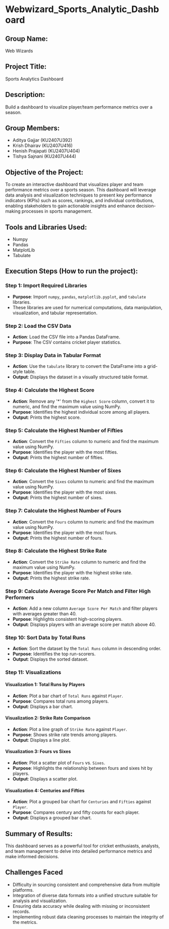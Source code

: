 # Webwizard_Sports_Analytic_Dashboard

## Group Name:
  Web Wizards

## Project Title: 
  Sports Analytics Dashboard

## Description:
  Build a dashboard to visualize player/team performance metrics over a season.

## Group Members:
- Aditya Gajjar (KU2407U392)
- Krish Dhairav (KU2407U416)
- Henish Prajapati (KU2407U404)
- Tishya Sajnani (KU2407U444)

## Objective of the Project:
To create an interactive dashboard that visualizes player and team performance metrics over a sports season. This dashboard will leverage data analysis and visualization techniques to present  key performance indicators (KPIs) such as scores, rankings, and individual contributions, enabling stakeholders to gain actionable insights and enhance decision-making processes in sports management.

## Tools and Libraries Used:
- Numpy
- Pandas
- MatplotLib
- Tabulate

## Execution Steps (How to run the project):

### Step 1: Import Required Libraries
- **Purpose**: Import `numpy`, `pandas`, `matplotlib.pyplot`, and `tabulate` libraries.
- These libraries are used for numerical computations, data manipulation, visualization, and tabular representation.

### **Step 2: Load the CSV Data**
- **Action**: Load the CSV file into a Pandas DataFrame.
- **Purpose**: The CSV contains cricket player statistics.

### **Step 3: Display Data in Tabular Format**
- **Action**: Use the `tabulate` library to convert the DataFrame into a grid-style table.
- **Output**: Displays the dataset in a visually structured table format.

### **Step 4: Calculate the Highest Score**
- **Action**: Remove any '*' from the `Highest Score` column, convert it to numeric, and find the maximum value using NumPy.
- **Purpose**: Identifies the highest individual score among all players.
- **Output**: Prints the highest score.

### **Step 5: Calculate the Highest Number of Fifties**
- **Action**: Convert the `Fifties` column to numeric and find the maximum value using NumPy.
- **Purpose**: Identifies the player with the most fifties.
- **Output**: Prints the highest number of fifties.

### **Step 6: Calculate the Highest Number of Sixes**
- **Action**: Convert the `Sixes` column to numeric and find the maximum value using NumPy.
- **Purpose**: Identifies the player with the most sixes.
- **Output**: Prints the highest number of sixes.

### **Step 7: Calculate the Highest Number of Fours**
- **Action**: Convert the `Fours` column to numeric and find the maximum value using NumPy.
- **Purpose**: Identifies the player with the most fours.
- **Output**: Prints the highest number of fours.

### **Step 8: Calculate the Highest Strike Rate**
- **Action**: Convert the `Strike Rate` column to numeric and find the maximum value using NumPy.
- **Purpose**: Identifies the player with the highest strike rate.
- **Output**: Prints the highest strike rate.

### **Step 9: Calculate Average Score Per Match and Filter High Performers**
- **Action**: Add a new column `Average Score Per Match` and filter players with averages greater than 40.
- **Purpose**: Highlights consistent high-scoring players.
- **Output**: Displays players with an average score per match above 40.

### **Step 10: Sort Data by Total Runs**
- **Action**: Sort the dataset by the `Total Runs` column in descending order.
- **Purpose**: Identifies the top run-scorers.
- **Output**: Displays the sorted dataset.

### **Step 11: Visualizations**
#### **Visualization 1: Total Runs by Players**
- **Action**: Plot a bar chart of `Total Runs` against `Player`.
- **Purpose**: Compares total runs among players.
- **Output**: Displays a bar chart.

#### **Visualization 2: Strike Rate Comparison**
- **Action**: Plot a line graph of `Strike Rate` against `Player`.
- **Purpose**: Shows strike rate trends among players.
- **Output**: Displays a line plot.

#### **Visualization 3: Fours vs Sixes**
- **Action**: Plot a scatter plot of `Fours` vs. `Sixes`.
- **Purpose**: Highlights the relationship between fours and sixes hit by players.
- **Output**: Displays a scatter plot.

#### **Visualization 4: Centuries and Fifties**
- **Action**: Plot a grouped bar chart for `Centuries` and `Fifties` against `Player`.
- **Purpose**: Compares century and fifty counts for each player.
- **Output**: Displays a grouped bar chart.

## Summary of Results:

This dashboard serves as a powerful tool for cricket enthusiasts, analysts, and team management to delve into detailed performance metrics and make informed decisions.

## Challenges Faced

- Difficulty in sourcing consistent and comprehensive data from multiple platforms.
- Integration of diverse data formats into a unified structure suitable for analysis and visualization.
- Ensuring data accuracy while dealing with missing or inconsistent records.
- Implementing robust data cleaning processes to maintain the integrity of the metrics.
